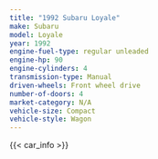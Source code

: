 ```yaml
---
title: "1992 Subaru Loyale"
make: Subaru
model: Loyale
year: 1992
engine-fuel-type: regular unleaded
engine-hp: 90
engine-cylinders: 4
transmission-type: Manual
driven-wheels: Front wheel drive
number-of-doors: 4
market-category: N/A
vehicle-size: Compact
vehicle-style: Wagon
---
```


{{< car_info >}}
